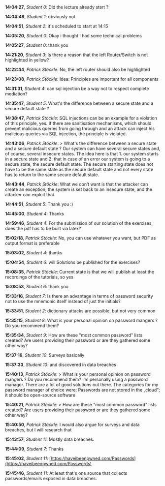 **14:04:27**, *Student 0*: Did the lecture already start ?

**14:04:49**, *Student 1*: obviously not

**14:04:51**, *Student 2*: it's scheduled to start at 14:15

**14:05:20**, *Student 0*: Okay i thought I had some technical problems

**14:05:27**, *Student 0*: thank you

**14:21:20**, *Student 3*: Is there a reason that the left Router/Switch is not highlighted in yellow?

**14:22:44**, *Patrick Stöckle*: No, the left router should also be highlighted

**14:23:08**, *Patrick Stöckle*: Idea: Principles are important for all components

**14:31:31**, *Student 4*: can sql injection be a way not to respect complete mediation?

**14:35:47**, *Student 5*: What's the difference between a secure state and a secure default state ?

**14:38:47**, *Patrick Stöckle*: SQL injections can be an example for a violation of this principle, yes. If there are sanitisation mechanisms, which should prevent malicious queries from going through and an attack can inject his malicious queries via SQL injection, the principle is violated.

**14:43:06**, *Patrick Stöckle*: > What's the difference between a secure state and a secure default state ? Our system can have several secure states and, of course, several insecure states. The idea here is that 1. our system starts in a secure state and 2. that in case of an error our system is going to a secure state, the secure default state. The secure starting state does not have to be the same state as the secure default state and not every state has to return to the same secure default state.

**14:43:44**, *Patrick Stöckle*: What we don’t want is that the attacker can create an exception, the system is set back to an insecure state, and the attacker can exploit that.

**14:44:51**, *Student 5*: Thank you :)

**14:45:00**, *Student 4*: Thanks

**14:59:46**, *Student 4*: For the submission of our solution of the exercises, does the pdf has to be built via latex?

**15:02:18**, *Patrick Stöckle*: No, you can use whatever you want, but PDF as output format is preferable

**15:03:02**, *Student 4*: thanks

**15:04:54**, *Student 6*: will Solutions be published for the exercises?

**15:08:35**, *Patrick Stöckle*: Current state is that we will publish at least the recordings of the tutorials, so yes

**15:08:53**, *Student 6*: thank you

**15:33:16**, *Student 7*: Is there an advantage in terms of password security not to use the mnemonic itself instead of just the initials?

**15:33:51**, *Student 2*: dictionary attacks are possible, but not very common

**15:35:15**, *Student 8*: What is your personal opinion on password mangers ? Do you recommend them?

**15:35:34**, *Student 9*: How are these "most common password" lists created? Are users providing their password or are they gathered some other way?

**15:37:16**, *Student 10*: Surveys basically

**15:37:33**, *Student 10*: and discovered in data breaches

**15:40:13**, *Patrick Stöckle*: > What is your personal opinion on password mangers ? Do you recommend them? I’m personally using a password manager. There are a lot of good solutions out there. The categories for my password manager of choice were: Passwords are not stored in the „cloud“; it should be open-source software

**15:40:21**, *Patrick Stöckle*: > How are these "most common password" lists created? Are users providing their password or are they gathered some other way?

**15:40:50**, *Patrick Stöckle*: I would also argue for surveys and data breaches, but I will research that

**15:43:57**, *Student 11*: Mostly data breaches.

**15:44:09**, *Student 7*: Thanks

**15:45:02**, *Student 11*: [https://haveibeenpwned.com/Passwords](https://haveibeenpwned.com/Passwords)

**15:45:46**, *Student 11*: At least that's one source that collects passwords/emails exposed in data breaches.

